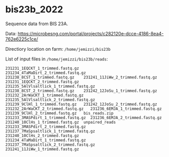 # bis23b_2022
Sequence data from BIS 23A.

Data: https://microbesng.com/portal/projects/c282120e-dcce-4186-8ea4-762e6225c1ce/

Directiory location on farm: `/home/jemizzi/bis23b`

List of input files in `/home/jemizzi/bis23b/reads`: 

```
231231_1EQCKT_1_trimmed.fastq.gz     231234_4TaMaDirt_2_trimmed.fastq.gz      231238_8CST_1_trimmed.fastq.gz	231241_11JiWw_2_trimmed.fastq.gz
231231_1EQCKT_2_trimmed.fastq.gz     231235_5AlVlsaltlick_1_trimmed.fastq.gz  231238_8CST_2_trimmed.fastq.gz	231242_12JoSu_1_trimmed.fastq.gz
231232_2ArWaCKT_1_trimmed.fastq.gz   231235_5AlVlsaltlick_2_trimmed.fastq.gz  231239_9ClHl_1_trimmed.fastq.gz	231242_12JoSu_2_trimmed.fastq.gz
231232_2ArWaCKT_2_trimmed.fastq.gz   231236_6EMJA_1_trimmed.fastq.gz	      231239_9ClHl_2_trimmed.fastq.gz	bis_reads.zip
231233_3MASPdirt_1_trimmed.fastq.gz  231236_6EMJA_2_trimmed.fastq.gz	      231240_10ClHs_1_trimmed.fastq.gz	unpaired_reads
231233_3MASPdirt_2_trimmed.fastq.gz  231237_7MaSpsaltlick_1_trimmed.fastq.gz  231240_10ClHs_2_trimmed.fastq.gz
231234_4TaMaDirt_1_trimmed.fastq.gz  231237_7MaSpsaltlick_2_trimmed.fastq.gz  231241_11JiWw_1_trimmed.fastq.gz
```
